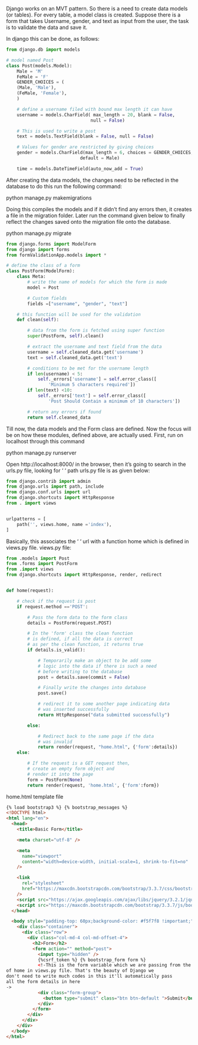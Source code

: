 Django works on an MVT pattern. So there is a need to create data models (or tables). For every table, a model class is created.
Suppose there is a form that takes Username, gender, and text as input from the user, the task is to validate the data and save it.

In django this can be done, as follows:

```py
from django.db import models

# model named Post
class Post(models.Model):
	Male = 'M'
	FeMale = 'F'
	GENDER_CHOICES = (
	(Male, 'Male'),
	(FeMale, 'Female'),
	)

	# define a username filed with bound max length it can have
	username = models.CharField( max_length = 20, blank = False,
								null = False)

	# This is used to write a post
	text = models.TextField(blank = False, null = False)

	# Values for gender are restricted by giving choices
	gender = models.CharField(max_length = 6, choices = GENDER_CHOICES,
							default = Male)

	time = models.DateTimeField(auto_now_add = True)
```

After creating the data models, the changes need to be reflected in the database to do this run the following command:

python manage.py makemigrations

Doing this compiles the models and if it didn’t find any errors then, it creates a file in the migration folder. Later run the command given below to finally reflect the changes saved onto the migration file onto the database.

python manage.py migrate

```py
from django.forms import ModelForm
from django import forms
from formValidationApp.models import *

# define the class of a form
class PostForm(ModelForm):
	class Meta:
		# write the name of models for which the form is made
		model = Post

		# Custom fields
		fields =["username", "gender", "text"]

	# this function will be used for the validation
	def clean(self):

		# data from the form is fetched using super function
		super(PostForm, self).clean()

		# extract the username and text field from the data
		username = self.cleaned_data.get('username')
		text = self.cleaned_data.get('text')

		# conditions to be met for the username length
		if len(username) < 5:
			self._errors['username'] = self.error_class([
				'Minimum 5 characters required'])
		if len(text) <10:
			self._errors['text'] = self.error_class([
				'Post Should Contain a minimum of 10 characters'])

		# return any errors if found
		return self.cleaned_data
```

Till now, the data models and the Form class are defined. Now the focus will be on how these modules, defined above, are actually used.
First, run on localhost through this command

python manage.py runserver

Open http://localhost:8000/ in the browser, then it’s going to search in the urls.py file, looking for ‘ ‘ path urls.py file is as given below:

```py
from django.contrib import admin
from django.urls import path, include
from django.conf.urls import url
from django.shortcuts import HttpResponse
from . import views


urlpatterns = [
	path('', views.home, name ='index'),
]

```

Basically, this associates the ‘ ‘ url with a function home which is defined in views.py file.
views.py file:

```py
from .models import Post
from .forms import PostForm
from .import views
from django.shortcuts import HttpResponse, render, redirect


def home(request):

	# check if the request is post
	if request.method =='POST':

		# Pass the form data to the form class
		details = PostForm(request.POST)

		# In the 'form' class the clean function
		# is defined, if all the data is correct
		# as per the clean function, it returns true
		if details.is_valid():

			# Temporarily make an object to be add some
			# logic into the data if there is such a need
			# before writing to the database
			post = details.save(commit = False)

			# Finally write the changes into database
			post.save()

			# redirect it to some another page indicating data
			# was inserted successfully
			return HttpResponse("data submitted successfully")

		else:

			# Redirect back to the same page if the data
			# was invalid
			return render(request, "home.html", {'form':details})
	else:

		# If the request is a GET request then,
		# create an empty form object and
		# render it into the page
		form = PostForm(None)
		return render(request, 'home.html', {'form':form})

```

home.html template file

```html
{% load bootstrap3 %} {% bootstrap_messages %}
<!DOCTYPE html>
<html lang="en">
  <head>
    <title>Basic Form</title>

    <meta charset="utf-8" />

    <meta
      name="viewport"
      content="width=device-width, initial-scale=1, shrink-to-fit=no"
    />

    <link
      rel="stylesheet"
      href="https://maxcdn.bootstrapcdn.com/bootstrap/3.3.7/css/bootstrap.min.css"
    />
    <script src="https://ajax.googleapis.com/ajax/libs/jquery/3.2.1/jquery.min.js"></script>
    <script src="https://maxcdn.bootstrapcdn.com/bootstrap/3.3.7/js/bootstrap.min.js"></script>
  </head>

  <body style="padding-top: 60px;background-color: #f5f7f8 !important;">
    <div class="container">
      <div class="row">
        <div class="col-md-4 col-md-offset-4">
          <h2>Form</h2>
          <form action="" method="post">
            <input type="hidden" />
            {%csrf_token %} {% bootstrap_form form %}
            <!-This is the form variable which we are passing from the function
of home in views.py file. That's the beauty of Django we
don't need to write much codes in this it'll automatically pass
all the form details in here
->
            <div class="form-group">
              <button type="submit" class="btn btn-default ">Submit</button>
            </div>
          </form>
        </div>
      </div>
    </div>
  </body>
</html>
```
